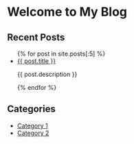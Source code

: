 # Welcome to My Blog

## Recent Posts

<ul class="recent-posts">
{% for post in site.posts[:5] %}
  <li>
    <a href="{{ post.url }}">{{ post.title }}</a>
    <p>{{ post.description }}</p>
  </li>
{% endfor %}
</ul>

## Categories

- [Category 1](categories/category1.md)
- [Category 2](categories/category2.md)
